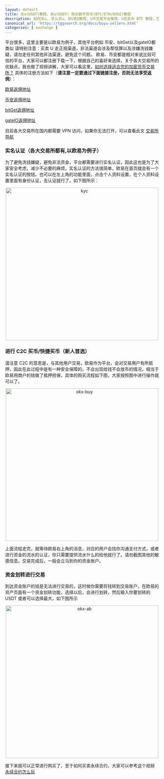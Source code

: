 ```yaml
---
layout: default
title: 买u(USDT)教程，卖u(USDT) 购买数字货币(BTC/ETH/DOGE)教程
description: 如何买u, 怎么买u，买U卖U教程，U币交易平台推荐，U买卖币 BTC 教程，包括注册，返佣，实名以及出入金方法
canonical_url: 'https://tggsearch.org/docs/buyu-selleru.html'
categories: [ exchange ]
---
```

平台很多，这里主要是以欧易为例子，其他平台例如 币安、bitGet以及gateIO都类似
请特别注意：买卖 U 走正规渠道，非法渠道会涉及帮信罪以及涉嫌洗钱嫌疑，请勿走任何其他非法渠道，避免这个问题。
欧易、币安都是相对来说比较可信的平台，大家可以都注册下载一下，根据自己的喜好来选择，关于各大交易所的优缺点，我也做了视频讲解，大家可以看这里，[如何选择适合您的加密货币交易所？](./302.html?target=https://youtu.be/pVhSGwxw2ys) 具体的注册方法如下（<b>请注意一定要通过下面链接注册，否则无法享受返佣</b>）：

[欧易返佣地址](./302.html?target=https://www.okx.com/join/62030781)

[币安返佣地址](./302.html?target=https://www.binance.com/join?ref==G1Q331LS)

[bitGet返佣地址](./302.html?target=https://partner.bitget.com/bg/ml6l51911687837747447)

[gateIO返佣地址](./302.html?target=https://www.gate.io/signup/UllHXA0J/ab10?ref_type=103)

目前各大交易所在国内都需要 VPN 访问，如果你无法打开，可以查看此文 [交易所导航](./coins-index.html)

### 实名认证（各大交易所都有,以欧易为例子）
为了避免洗钱嫌疑，避免非法资金，平台都需要进行实名认证，因此这也是为了大家安全考虑，减少不必要的麻烦，实名认证的方法很简单，欧易在首页就会有一个实名认证的按钮。也可以在左上角的功能里面，点击个人资料设置，在个人资料设置里面有身份认证，去认证就行了。如下图所示：

<div align=center>
    <img alt="kyc" src="https://cdn.jsdelivr.net/gh/tggsearch/tggsearch.github.io/assets/img/ok-kyc.png" height="500" onerror="this.onerror=null;this.src='/assets/img/ok-kyc.png'" />
</div>

### 进行 C2C 买币/快捷买币（新人首选）
请注意 C2C 的意思是，与其他用户交易，欧易作为平台，会对交易用户有所抵押，因此在此过程中是有一种安全保障的，不会出现给钱不会放币的情况，相当于欧易用商户的钱做了抵押担保，具体的购买流程如下图，大家按照图中进行操作就可以了。

<div align=center>
    <img alt="okx-buy" src="https://cdn.jsdelivr.net/gh/tggsearch/tggsearch.github.io/assets/img/okx-buy.png" height="500" onerror="this.onerror=null;this.src='/assets/img/okx-buy.png'" />
</div>

上面流程走完，就等待欧易右上角的消息，对应的用户会找你沟通支付方式，或者进行资金的流水的认证，你只需要提供流水什么的给他就行了。请勿截图其他的敏感信息。交易完成后，一般会立马到你的资金账户。

### 资金划转进行交易
到达资金账户的钱是无法进行交易的，这时候你需要将钱转到交易账户，在欧易的资产页面有一个资金划转功能，选择以后，会进行划转，然后输入你要划转的 USDT 或者可以选择最大，如下图所示

<div align=center>
    <img alt="okx-ab" src="https://cdn.jsdelivr.net/gh/tggsearch/tggsearch.github.io/assets/img/okx-ab.png" height="500" onerror="this.onerror=null;this.src='/assets/img/okx-ab.png'" />
</div>

接下来就可以正常进行购买了，至于如何买卖永续合约，大家可以参考这个视频 [永续合约怎么玩](./302.html?target=https://www.youtube.com/watch?v=SJ2vnMhZTbk&t=6s)